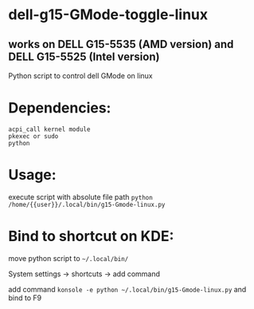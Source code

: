 # dell-g15-GMode-toggle-linux

## works on DELL G15-5535 (AMD version) and DELL G15-5525 (Intel version)

Python script to control dell GMode on linux

# Dependencies:
    acpi_call kernel module
    pkexec or sudo
    python

# Usage: 

execute script with absolute file path `python /home/{{user}}/.local/bin/g15-Gmode-linux.py`

# Bind to shortcut on KDE:

move python script to `~/.local/bin/`

System settings -> shortcuts -> add command

add command `konsole -e python ~/.local/bin/g15-Gmode-linux.py` and bind to F9

